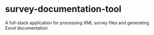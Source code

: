 # survey-documentation-tool
A full-stack application for processing XML survey files and generating Excel documentation
